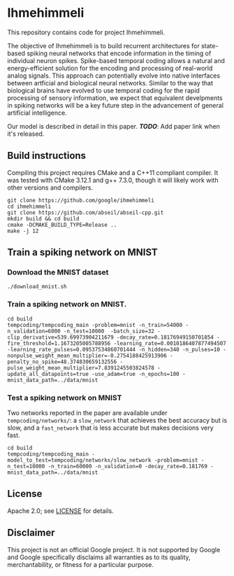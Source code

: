 # Ihmehimmeli

This repository contains code for project Ihmehimmeli.

The objective of Ihmehimmeli is to build recurrent architectures for
state-based spiking neural networks that encode information in the timing of
individual neuron spikes. Spike-based temporal coding allows a natural and
energy-efficient solution for the encoding and processing of real-world analog
signals. This approach can potentially evolve into native interfaces between
artficial and biological neural networks. Similar to the way that biological
brains have evolved to use temporal coding for the rapid processing of sensory
information, we expect that equivalent develpments in spiking networks will be
a key future step in the advancement of general artificial intelligence.

Our model is described in detail in this paper.
***TODO***: Add paper link when it's released.

## Build instructions

Compiling this project requires CMake and a C++11 compliant compiler.
It was tested with CMake 3.12.1 and g++ 7.3.0, though it will likely work with
other versions and compilers.

``` shell
git clone https://github.com/google/ihmehimmeli
cd ihmehimmeli
git clone https://github.com/abseil/abseil-cpp.git
mkdir build && cd build
cmake -DCMAKE_BUILD_TYPE=Release ..
make -j 12
```

## Train a spiking network on MNIST

### Download the MNIST dataset
``` shell
./download_mnist.sh
```

### Train a spiking network on MNIST.
``` shell
cd build
tempcoding/tempcoding_main -problem=mnist -n_train=54000 -n_validation=6000 -n_test=10000  -batch_size=32 -clip_derivative=539.69973904211679 -decay_rate=0.18176949150701854 -fire_threshold=1.1673205005788956 -learning_rate=0.0010186407877494507 -learning_rate_pulses=0.09537534860701444 -n_hidden=340 -n_pulses=10 -nonpulse_weight_mean_multiplier=-0.2754188425913906 -penalty_no_spike=48.374830659132556 -pulse_weight_mean_multiplier=7.8391245503824578 -update_all_datapoints=true -use_adam=true -n_epochs=100 -mnist_data_path=../data/mnist
```

### Test a spiking network on MNIST
Two networks reported in the paper are available under `tempcoding/networks/`:
a `slow_network` that achieves the best accuracy but is slow, and
a `fast_network` that is less accurate but makes decisions very fast.

``` shell
cd build
tempcoding/tempcoding_main -model_to_test=tempcoding/networks/slow_network -problem=mnist -n_test=10000 -n_train=60000 -n_validation=0 -decay_rate=0.181769 -mnist_data_path=../data/mnist
```

## License

Apache 2.0; see [LICENSE](LICENSE) for details.

## Disclaimer

This project is not an official Google project. It is not supported by Google
and Google specifically disclaims all warranties as to its quality,
merchantability, or fitness for a particular purpose.
